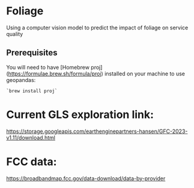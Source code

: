 # Foliage
Using a computer vision model to predict the impact of foliage on service quality

## Prerequisites
You will need to have [Homebrew proj] (https://formulae.brew.sh/formula/proj) installed on your machine to use geopandas:
```shell
`brew install proj`
```



# Current GLS exploration link:
https://storage.googleapis.com/earthenginepartners-hansen/GFC-2023-v1.11/download.html


# FCC data:
https://broadbandmap.fcc.gov/data-download/data-by-provider
